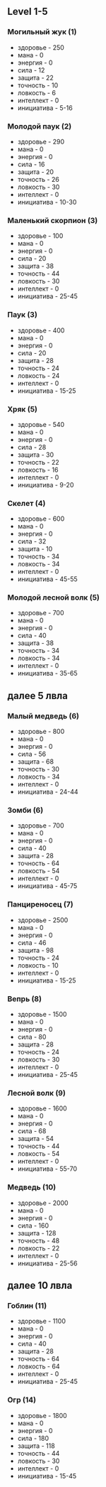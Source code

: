 ## Level 1-5

### Могильный жук (1)
* здоровье - 250
* мана - 0
* энергия - 0
* сила - 12
* защита - 22
* точность - 10
* ловкость - 6
* интеллект - 0
* инициатива - 5-16

### Молодой паук (2)
* здоровье - 290
* мана - 0
* энергия - 0
* сила - 16
* защита - 20
* точность - 26
* ловкость - 30
* интеллект - 0
* инициатива - 10-30
 
### Маленький скорпион (3)
* здоровье - 100
* мана - 0
* энергия - 0
* сила - 20
* защита - 38
* точность - 44
* ловкость - 30
* интеллект - 0
* инициатива - 25-45

### Паук (3)
* здоровье - 400
* мана - 0
* энергия - 0
* сила - 20
* защита - 28
* точность - 24
* ловкость - 24
* интеллект - 0
* инициатива - 15-25

### Хряк (5)
* здоровье - 540
* мана - 0
* энергия - 0
* сила - 28
* защита - 30
* точность - 22
* ловкость - 16
* интеллект - 0
* инициатива - 9-20

### Скелет (4)
* здоровье - 600
* мана - 0
* энергия - 0
* сила - 32
* защита - 10
* точность - 34
* ловкость - 34
* интеллект - 0
* инициатива - 45-55

### Молодой лесной волк (5)
* здоровье - 700
* мана - 0
* энергия - 0
* сила - 40
* защита - 38
* точность - 34
* ловкость - 34
* интеллект - 0
* инициатива - 35-65

## далее 5 лвла



### Малый медведь (6)
* здоровье - 800
* мана - 0
* энергия - 0
* сила - 56
* защита - 68
* точность - 30
* ловкость - 34
* интеллект - 0
* инициатива - 24-44

### Зомби (6)
* здоровье - 700
* мана - 0
* энергия - 0
* сила - 40
* защита - 28
* точность - 64
* ловкость - 54
* интеллект - 0
* инициатива - 45-75 

### Панциреносец (7)
* здоровье - 2500
* мана - 0
* энергия - 0
* сила - 46
* защита - 98
* точность - 24
* ловкость - 10
* интеллект - 0
* инициатива - 15-25

### Вепрь (8)
* здоровье - 1500
* мана - 0
* энергия - 0
* сила - 80
* защита - 28
* точность - 24
* ловкость - 30
* интеллект - 0
* инициатива - 25-45

### Лесной волк (9)
* здоровье - 1600
* мана - 0
* энергия - 0
* сила - 68
* защита - 54
* точность - 44
* ловкость - 54
* интеллект - 0
* инициатива - 55-70

### Медведь (10)
* здоровье - 2000
* мана - 0
* энергия - 0
* сила - 160
* защита - 128
* точность - 48
* ловкость - 22
* интеллект - 0
* инициатива - 25-56


## далее 10 лвла 

### Гоблин (11)
* здоровье - 1100
* мана - 0
* энергия - 0
* сила - 40
* защита - 28
* точность - 64
* ловкость - 64
* интеллект - 0
* инициатива - 25-45
 
### Огр (14)
* здоровье - 1800
* мана - 0
* энергия - 0
* сила - 180
* защита - 118
* точность - 44
* ловкость - 30
* интеллект - 0
* инициатива - 15-45
